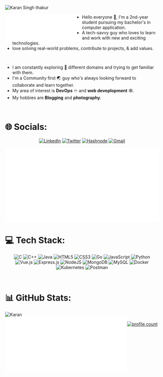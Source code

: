 ![Karan Singh thakur](https://user-images.githubusercontent.com/92504666/201768779-11f533fd-44e8-40b0-88b6-5337b85cd44d.gif)

<p>
<img align="left" src="/metrics.plugin.introduction.svg" alt="Metrics" width=50%>
 <a width="50%">
  
- Hello everyone 👋, I'm a 2nd-year student pursuing my bachelor's in computer application. 
- A tech-savvy guy who loves to learn and work with new and exciting technologies.
- love solving real-world problems, contribute to projects, & add values.
 </a>
<p>
 <br>
 
 
 
 </a>
 
- I am constantly exploring 🧐 different domains and trying to get familiar with them. 
- I'm a Community first 🌏 guy who's always looking forward to collaborate and learn together.
-  My area of interest is **DevOps** ♾️ and **web deveplopment** 🕸️. 
- My hobbies are **Blogging** and **photography**.
<br>

# 🌐 Socials:
<a><p align="center">
[![LinkedIn](https://img.shields.io/badge/LinkedIn-%230077B5.svg?style=for-the-badge&logo=linkedin&logoColor=white)](https://linkedin.com/in/karansli) [![Twitter](https://img.shields.io/badge/Twitter-%231DA1F2.svg?style=for-the-badge&logo=Twitter&logoColor=white)](https://twitter.com/karanstwt) [![Hashnode](https://img.shields.io/badge/Hashnode-2962FF?style=for-the-badge&logo=hashnode&logoColor=white
)](https://hashnode.com/@karanthakur) [![Gmail](https://img.shields.io/badge/Gmail-D14836?style=for-the-badge&logo=gmail&logoColor=white)](https://bio.link/karanthakur) 
</p></a>

<a href="https://karanthakur.hashnode.dev/"><img align="center" src="/metrics.plugin.posts.full.svg" alt="Metrics" width="600"></a>


# 💻 Tech Stack:
<a><p align="center">
![C](https://img.shields.io/badge/c-%2300599C.svg?style=for-the-badge&logo=c&logoColor=white) ![C++](https://img.shields.io/badge/c++-%2300599C.svg?style=for-the-badge&logo=c%2B%2B&logoColor=white) ![Java](https://img.shields.io/badge/java-%23ED8B00.svg?style=for-the-badge&logo=java&logoColor=white) ![HTML5](https://img.shields.io/badge/html5-%23E34F26.svg?style=for-the-badge&logo=html5&logoColor=white) ![CSS3](https://img.shields.io/badge/css3-%231572B6.svg?style=for-the-badge&logo=css3&logoColor=white) ![Go](https://img.shields.io/badge/go-%2300ADD8.svg?style=for-the-badge&logo=go&logoColor=white) ![JavaScript](https://img.shields.io/badge/javascript-%23323330.svg?style=for-the-badge&logo=javascript&logoColor=%23F7DF1E) ![Python](https://img.shields.io/badge/python-3670A0?style=for-the-badge&logo=python&logoColor=ffdd54) ![Vue.js](https://img.shields.io/badge/vuejs-%2335495e.svg?style=for-the-badge&logo=vuedotjs&logoColor=%234FC08D) ![Express.js](https://img.shields.io/badge/express.js-%23404d59.svg?style=for-the-badge&logo=express&logoColor=%2361DAFB) ![NodeJS](https://img.shields.io/badge/node.js-6DA55F?style=for-the-badge&logo=node.js&logoColor=white) ![MongoDB](https://img.shields.io/badge/MongoDB-%234ea94b.svg?style=for-the-badge&logo=mongodb&logoColor=white) ![MySQL](https://img.shields.io/badge/mysql-%2300f.svg?style=for-the-badge&logo=mysql&logoColor=white) ![Docker](https://img.shields.io/badge/docker-%230db7ed.svg?style=for-the-badge&logo=docker&logoColor=white) ![Kubernetes](https://img.shields.io/badge/kubernetes-%23326ce5.svg?style=for-the-badge&logo=kubernetes&logoColor=white) ![Postman](https://img.shields.io/badge/Postman-FF6C37?style=for-the-badge&logo=postman&logoColor=white)
</p></a>

<br/>

# 📊 GitHub Stats:

<a href="https://github.com/thisiskaransgit"><img align="left" src="https://github-readme-stats.vercel.app/api?username=thisiskaransgit&layout=compact&hide=html%&bg_color=30,00ff53,088773&title_color=fff&text_color=fff" alt="Karan" width="400"/>
 
 <img align="left" src="/metrics.plugin.isocalendar.svg" alt="Karan" width="400" />
 
</a>

<br/>

<p><a align="center"
----


[![profile count](https://visitcount.itsvg.in/api?id=thisiskaransgit&icon=1&color=11)](https://visitcount.itsvg.in)
      
 </a></p>
